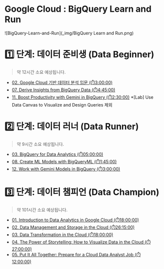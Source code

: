 # Google Cloud : BigQuery Learn and Run

![BigQuery-Learn-and-Run](_img/BigQuery Learn and Run.png)



# 1️⃣ 단계: 데이터 준비생 (Data Beginner)
> 약 12시간 소요 예상됩니다.

- [02. Google Cloud 기반 데이터 분석 입문 (⏱️3:00:00)](https://www.cloudskillsboost.google/course_templates/578?locale=ko)
- [07. Derive Insights from BigQuery Data (⏱️4:45:00)](https://www.cloudskillsboost.google/course_templates/623?locale=ko)
- [11. Boost Productivity with Gemini in BigQuery (⏱️2:30:00)](https://www.cloudskillsboost.google/course_templates/1169?locale=ko)
    *[Lab] Use Data Canvas to Visualize and Design Queries 제외


# 2️⃣ 단계: 데이터 러너 (Data Runner)
> 약 9시간 소요 예상됩니다.

- [03. BigQuery for Data Analytics (⏱️05:00:00)](https://www.cloudskillsboost.google/course_templates/865?locale=ko)
- [08. Create ML Models with BigQueryML (⏱️1:45:00)](https://www.cloudskillsboost.google/course_templates/626?catalog_rank=%7B%22rank%22%3A1%2C%22num_filters%22%3A0%2C%22has_search%22%3Atrue%7D&search_id=48444102?locale=ko)
- [12. Work with Gemini Models in BigQuery (⏱️3:00:00)](https://www.cloudskillsboost.google/course_templates/1133?locale=ko)


# 3️⃣ 단계: 데이터 챔피언 (Data Champion)
> 약 101시간 소요 예상됩니다.

- [01. Introduction to Data Analytics in Google Cloud (⏱️18:00:00)](https://www.cloudskillsboost.google/paths/420/course_templates/1295?locale=ko)
- [02. Data Management and Storage in the Cloud (⏱️26:15:00)](https://www.cloudskillsboost.google/paths/420/course_templates/1304?locale=ko)
- [03. Data Transformation in the Cloud (⏱️18:00:00)](https://www.cloudskillsboost.google/paths/420/course_templates/1296?locale=ko)
- [04. The Power of Storytelling: How to Visualize Data in the Cloud (⏱️27:00:00)](https://www.cloudskillsboost.google/paths/420/course_templates/1297?locale=ko)
- [05. Put It All Together: Prepare for a Cloud Data Analyst Job (⏱️12:00:00)](https://www.cloudskillsboost.google/paths/420/course_templates/1298?locale=ko)